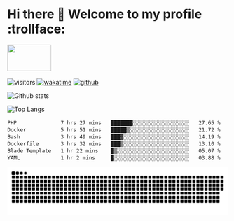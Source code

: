 # Hi there 👋 Welcome to my profile :trollface:
<!-- top left -->
<a href="#">
    <img src="https://media1.giphy.com/media/L0C3eo0XgklO7iqXRC/source.gif" width="100" height="60"/>
</a>

![visitors](https://visitor-badge.glitch.me/badge?page_id=saedyousef.saedyousef&left_color=green&right_color=red)
[![wakatime](https://wakatime.com/badge/user/03bf07e2-4c78-4826-8603-8922f0241061.svg)](https://wakatime.com/@03bf07e2-4c78-4826-8603-8922f0241061)
[![github](https://img.shields.io/github/followers/saedyousef?logo=github&style=plastic)](https://github.com/alanhamlett?tab=followers)

![Github stats](https://github-readme-stats.vercel.app/api?username=saedyousef&show_icons=true&theme=radical&count_private=true)

![Top Langs](https://github-readme-stats.vercel.app/api/top-langs/?username=saedyousef)

<!--START_SECTION:waka-->

```text
PHP              7 hrs 27 mins   ███████░░░░░░░░░░░░░░░░░░   27.65 %
Docker           5 hrs 51 mins   █████▒░░░░░░░░░░░░░░░░░░░   21.72 %
Bash             3 hrs 49 mins   ███▓░░░░░░░░░░░░░░░░░░░░░   14.19 %
Dockerfile       3 hrs 32 mins   ███▒░░░░░░░░░░░░░░░░░░░░░   13.10 %
Blade Template   1 hr 22 mins    █▒░░░░░░░░░░░░░░░░░░░░░░░   05.07 %
YAML             1 hr 2 mins     █░░░░░░░░░░░░░░░░░░░░░░░░   03.88 %
```

<!--END_SECTION:waka-->
    

![github contribution grid snake animation](https://raw.githubusercontent.com/saedyousef/saedyousef/output/github-contribution-grid-snake.svg)
